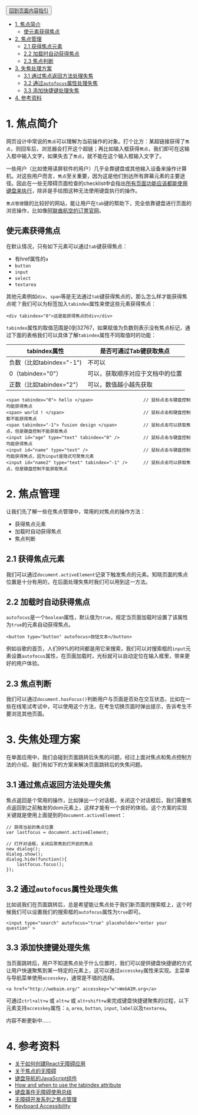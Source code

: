 <button>[回到页面内容指引](../content-creation.md)</button>
<!-- TOC -->

- [1. 焦点简介](#1-焦点简介)
  - [使元素获得焦点](#使元素获得焦点)
- [2. 焦点管理](#2-焦点管理)
  - [2.1 获得焦点元素](#21-获得焦点元素)
  - [2.2 加载时自动获得焦点](#22-加载时自动获得焦点)
  - [2.3 焦点判断](#23-焦点判断)
- [3. 失焦处理方案](#3-失焦处理方案)
  - [3.1 通过焦点返回方法处理失焦](#31-通过焦点返回方法处理失焦)
  - [3.2 通过`autofocus`属性处理失焦](#32-通过autofocus属性处理失焦)
  - [3.3 添加快捷键处理失焦](#33-添加快捷键处理失焦)
- [4. 参考资料](#4-参考资料)

<!-- /TOC -->
# 1. 焦点简介

网页设计中常说的`焦点`可以理解为当前操作的对象。打个比方：某超链接获得了`焦点`，则回车后，浏览器会打开这个超链；再比如输入框获得`焦点`，我们即可在这输入框中输入文字，如果失去了`焦点`，就不能在这个输入框输入文字了。

一些用户（比如使用读屏软件的用户）几乎全靠键盘或其他输入设备来操作计算机。对这些用户而言，`焦点`至关重要，因为这是他们到达所有屏幕元素的主要途径。因此在一些无障碍页面检查的checklist中会指出[所有页面功能应该都能使用键盘来执行](https://webaim.org/standards/wcag/checklist#sc2.1.1)，除非是手绘图这种无法使用键盘执行的操作。

`焦点管理`做的比较好的网站，能让用户在`tab`键的帮助下，完全依靠键盘进行页面的浏览操作，比如像[阿联酋航空的订票官网](https://www.emirates.com/cn/chinese/)。

## 使元素获得焦点

在默认情况，只有如下元素可以通过`tab`键获得焦点：
-   有href属性的`a`
-   `button`
-   `input`
-   `select`
-   `textarea`

其他元素例如`div`、`span`等是无法通过`tab`键获得焦点的，那么怎么样才能获得焦点呢？我们可以为标签加入`tabindex`属性来使这些元素获得焦点：

```
<div tabindex="0">这是能获得焦点的div</div>
```

`tabindex`属性的取值范围是0到32767，如果赋值为负数则表示没有焦点标记，通过下面的表格我们可以具体了解`tabindex`属性不同取值时的功能：

| tabindex属性             | 是否可通过Tab键获取焦点          |
| ------------------------ | -------------------------------- |
| 负数（比如tabindex="-1") | 不可以                           |
| 0（tabindex="0"）        | 可以，获取顺序对应于文档中的位置 |
| 正数（比如tabindex="2"） | 可以，数值越小越先获取           |

```
<span tabindex="0"> hello </span>                   // 鼠标点击与键盘控制均能获得焦点
<span> world ! </span>                              // 鼠标点击和键盘控制都不能获得焦点
<span tabindex="-1"> fusion design </span>          // 鼠标点击可以获取焦点，但是键盘控制不能获取焦点
<input id="age" type="text" tabindex="0" />         // 鼠标点击与键盘控制均能获得焦点
<input id="name" type="text" />                     // 鼠标点击与键盘控制均能获得焦点，因为input是隐式可聚焦元素
<input id="name2" type="text" tabindex="-1" />      // 鼠标点击可以获取焦点，但是键盘控制不能获取焦点
```

# 2. 焦点管理

让我们先了解一些在焦点管理中，常用的对焦点的操作方法：
-   获得焦点元素
-   加载时自动获得焦点
-   焦点判断

## 2.1 获得焦点元素

我们可以通过`document.activeElement`记录下触发焦点的元素。知晓页面的焦点位置是十分有用的，在后面处理失焦时我们可以用到这一方法。

## 2.2 加载时自动获得焦点

`autofocus`是一个`boolean`属性，默认值为`true`，规定当页面加载时设置了该属性为`true`的元素自动获得焦点。

```
<button type="button" autofocus>按钮文本</button>
```

例如谷歌的首页，人们99%的时间都是用它来搜索，我们可以对搜索框的`input`元素设置`autofocus`属性，在页面加载时，光标就可以自动定位在输入框里，带来更好的用户体验。 

## 2.3 焦点判断

我们可以通过`document.hasFocus()`判断用户与页面是否处在交互状态，比如在一些在线笔试考试中，可以使用这个方法，在考生切换页面时弹出提示，告诉考生不要浏览其他页面。

# 3. 失焦处理方案

在单面应用中，我们会碰到页面跳转后失焦的问题，经过上面对焦点和焦点控制方法的介绍，我们有如下的方案来解决页面跳转后的失焦问题。

## 3.1 通过焦点返回方法处理失焦

焦点返回是个常用的操作，比如弹出一个对话框，关闭这个对话框后，我们需要焦点返回到之前触发的dom元素上，这样才能有一个良好的体验。这个方案的实现关键就是使用上面提到的`document.activeElement`：

```
// 获得当前的焦点位置
var lastfocus = document.activeElement;

// 打开对话框，关闭后聚焦到打开前的焦点
new dialog();
dialog.show();
dialog.hide(function(){
    lastfocus.focus();
});
```

## 3.2 通过`autofocus`属性处理失焦

比如说我们在页面跳转后，总是希望能让焦点处于我们新页面的搜索框上，这个时候我们可以设置我们的搜索框的`autofocus`属性为`true`即可。

```
<input type="search" autofocus="true" placeholder="enter your question" > 
```

## 3.3 添加快捷键处理失焦

当页面跳转后，用户不知道焦点处于什么位置时，我们可以提供键盘快捷键的方式让用户快速聚焦到某一特定的元素上，这可以通过`accesskey`属性来实现。主菜单与导航菜单使用`accesskey`，通常是不错的选择。

```
<a href="http://webaim.org/" accesskey="w">WebAIM.org</a> 
```

可通过`ctrl+alt+w` 或 `alt+w` 或 `alt+shift+w`来完成键盘快捷键聚焦的过程，以下元素支持`accesskey`属性：`a`, `area`, `button`, `input`, `label`以及`textarea`。

内容不断更新中……

# 4. 参考资料
-   [关于如何创建React无障碍应用](http://simplyaccessible.com/article/react-a11y/)
-   [关于焦点的无障碍](https://developers.google.com/web/fundamentals/accessibility/focus/?hl=zh-cn)
-   [键盘导航的JavaScript组件](https://developer.mozilla.org/zh-CN/docs/Web/Accessibility/Keyboard-navigable_JavaScript_widgets)
-   [How and when to use the tabindex attribute](https://bitsofco.de/how-and-when-to-use-the-tabindex-attribute/)
-   [键盘事件无障碍使用总结](http://informationaccessibilityassociation.github.io/webAccessibility/keyboarduse/1_keyboarduse.html)
-   [无障碍开发系列之焦点管理](https://blog.csdn.net/yc123h/article/details/51337411)
-   [Keyboard Accessibility](https://webaim.org/techniques/keyboard/accesskey#spec)